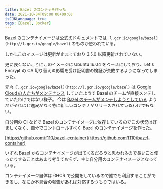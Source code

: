 ```yaml
---
title: Bazel のコンテナを作った
date: 2021-10-04T09:00:00+09:00
isCJKLanguage: true
tags: [Bazel, Docker]
---
```


Bazel のコンテナイメージは公式のドキュメントでは `[l.gcr.io/google/bazel](http://l.gcr.io/google/bazel)` のものが使われている。

しかしこのイメージは更新が止まっており 3.5.0 以降更新されていない。

更に良くないことにこのイメージは Ubuntu 16.04 をベースにしており、Let's Encrypt の CA 切り替えの影響を受け証明書の検証が失敗するようになってしまった。

元々 `[l.gcr.io/google/bazel](http://l.gcr.io/google/bazel)` は [Google Cloud の人たちがメンテナンス](https://github.com/GoogleCloudPlatform/container-definitions/blob/12508ac50e5a1f18ddb88c3dd70f5aa6de7ab3a7/ubuntu1604_bazel/BUILD#L52-L57) していたようで Bazel のチームが直接メンテしていたわけではない様子。
今は [Bazel のチームがメンテしようとしている](https://github.com/bazelbuild/continuous-integration/issues/1060) ようだがそれほど進展がなく特に新しいコンテナがリリースされているわけでもない。

自分用の CI などで Bazel のコンテナイメージに依存しているのでこの状況は好ましくなく、自分でコントロールすべく Bazel のコンテナイメージを作った。

[https://github.com/f110/bazel-container](https://github.com/f110/bazel-container)

いずれ Bazel からコンテナイメージが出てくるだろうと思われるので長いこと使ったりすることはあまり考えておらず、主に自分用のコンテナイメージとなっている。

コンテナイメージ自体は GHCR で公開をしているので誰でも利用することができるし、なにか不具合の報告があれば対応するつもりではいる。
